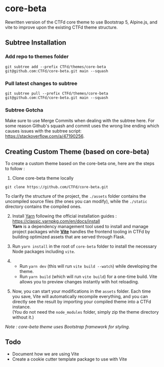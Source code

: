 # core-beta

Rewritten version of the CTFd core theme to use Bootstrap 5, Alpine.js, and vite to improve upon the existing CTFd theme structure. 

## Subtree Installation

### Add repo to themes folder

```
git subtree add --prefix CTFd/themes/core-beta git@github.com:CTFd/core-beta.git main --squash
```

### Pull latest changes to subtree
```
git subtree pull --prefix CTFd/themes/core-beta git@github.com:CTFd/core-beta.git main --squash
```

### Subtree Gotcha

Make sure to use Merge Commits when dealing with the subtree here. For some reason Github's squash and commit uses the wrong line ending which causes issues with the subtree script: https://stackoverflow.com/a/47190256. 

## Creating Custom Theme (based on core-beta)

To create a custom theme based on the core-beta one, here are the steps to follow :
1. Clone core-beta theme locally  
```
git clone https://github.com/CTFd/core-beta.git
```
To clarify the structure of the project, the `./assets` folder contains the uncompiled source files (the ones you can modify), while the `./static` directory contains the compiled ones. 

2. Install [Yarn](https://classic.yarnpkg.com/en/) following the official installation guides : https://classic.yarnpkg.com/en/docs/install  
**Yarn** is a dependency management tool used to install and manage project packages while **[Vite](https://vite.dev/guide/)** handles the frontend tooling in CTFd by building optimized assets that are served through Flask.


3. Run `yarn install` in the root of `core-beta` folder to install the necessary Node packages including `vite`.
4. - Run `yarn dev` (this will run `vite build --watch`) while developing the theme.
   - Run `yarn build` (which will run `vite build`) for a one-time build. 
Vite allows you to preview changes instantly with hot reloading.


5. Now, you can start your modifications in the `assets` folder. Each time you save, Vite will automatically recompile everything, and you can directly see the result by importing your compiled theme into a CTFd instance.   
(You do not need the `node_modules` folder, simply zip the theme directory without it.)

*Note : core-beta theme uses Bootstrap framework for styling.*

## Todo

- Document how we are using Vite
- Create a cookie cutter template package to use with Vite
